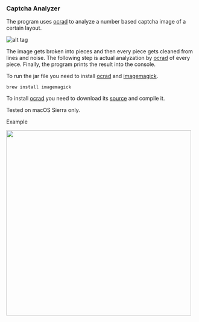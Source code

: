 ### Captcha Analyzer

The program uses [ocrad](https://www.gnu.org/software/ocrad/) to analyze a number based captcha image of a certain layout.   
     
![alt tag](https://i.imgur.com/JCICoqn.png)    

The image gets broken into pieces and then every piece gets cleaned from lines and noise. The following step is actual analyzation by [ocrad](https://www.gnu.org/software/ocrad/) of every piece. Finally, the program prints the result into the console.    

To run the jar file you need to install [ocrad](https://www.gnu.org/software/ocrad/) and [imagemagick](https://www.imagemagick.org/script/index.php).     

```
brew install imagemagick
```

To install [ocrad](https://www.gnu.org/software/ocrad/) you need to download its [source](http://download.savannah.gnu.org/releases/ocrad/) and compile it.

Tested on macOS Sierra only.

Example   

<img src="https://i.imgur.com/vTcbyI1.jpg" width="490">
